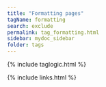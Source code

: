 ```yaml
---
title: "Formatting pages"
tagName: formatting
search: exclude
permalink: tag_formatting.html
sidebar: mydoc_sidebar
folder: tags
---
```

{% include taglogic.html %}

{% include links.html %}
